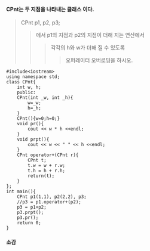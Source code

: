 #### CPnt는 두 지점을 나타내는 클래스 이다. 
> CPnt p1, p2, p3;
>> 에서 p1의 지점과 p2의 지점이 더해 지는 연산에서
>>> 각각의 h와 w가 더해 질 수 있도록
>>>> 오퍼레이터 오버로딩을 하시오.

~~~
#include<iostream>
using namespace std;
class CPnt{
    int w, h;
    public:
    CPnt(int _w, int _h){
        w=_w;
        h=_h;
    }
    CPnt(){w=0;h=0;}
    void pr(){
        cout << w * h <<endl;
    }
    void prpt(){
        cout << w << " " << h <<endl;
    }
    CPnt operator+(CPnt r){
        CPnt t;
        t.w = w + r.w;
        t.h = h + r.h;
        return(t);
    }
};
int main(){
    CPnt p1(1,1), p2(2,2), p3;
    //p3 = p1.operator+(p2);
    p3 = p1+p2;
    p3.prpt();
    p3.pr();
    return 0;
}
~~~ 

#### 소감
> 
